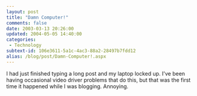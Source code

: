 ```yaml
---
layout: post
title: "Damn Computer!"
comments: false
date: 2003-03-13 20:26:00
updated: 2004-05-05 14:40:00
categories:
 - Technology
subtext-id: 106e3611-5a1c-4ac3-88a2-28497b7fdd12
alias: /blog/post/Damn-Computer!.aspx
---
```



I had just finished typing a long post and my laptop locked up. I've been having occasional video driver problems that do this, but that was the first time it happened while I was blogging. Annoying.
